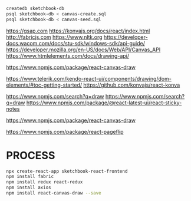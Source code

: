 
```bash
createdb sketchbook-db
psql sketchbook-db < canvas-create.sql
psql sketchbook-db < canvas-seed.sql
```

https://gsap.com
https://konvajs.org/docs/react/index.html
http://fabricjs.com
https://www.nltk.org
https://developer-docs.wacom.com/docs/stu-sdk/windows-sdk/api-guide/
https://developer.mozilla.org/en-US/docs/Web/API/Canvas_API
https://www.htmlelements.com/docs/drawing-api/

https://www.npmjs.com/package/react-canvas-draw

https://www.telerik.com/kendo-react-ui/components/drawing/dom-elements/#toc-getting-started/
https://github.com/konvajs/react-konva

https://www.npmjs.com/search?q=draw
https://www.npmjs.com/search?q=draw
https://www.npmjs.com/package/@react-latest-ui/react-sticky-notes


https://www.npmjs.com/package/react-canvas-draw


https://www.npmjs.com/package/react-pageflip

# PROCESS
```bash
npx create-react-app sketchbook-react-frontend
npm install fabric
npm install redux react-redux
npm install axios
npm install react-canvas-draw --save



